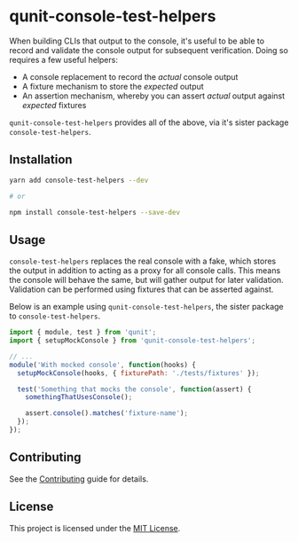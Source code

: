 # qunit-console-test-helpers

When building CLIs that output to the console, it's useful to be able to record
and validate the console output for subsequent verification. Doing so requires a
few useful helpers:

- A console replacement to record the _actual_ console output
- A fixture mechanism to store the _expected_ output
- An assertion mechanism, whereby you can assert _actual_ output against _expected_ fixtures

`qunit-console-test-helpers` provides all of the above, via it's sister package `console-test-helpers`.

## Installation

```bash
yarn add console-test-helpers --dev

# or

npm install console-test-helpers --save-dev
```

## Usage

`console-test-helpers` replaces the real console with a fake, which stores the output
in addition to acting as a proxy for all console calls. This means the console will behave
the same, but will gather output for later validation. Validation can be performed using
fixtures that can be asserted against.

Below is an example using `qunit-console-test-helpers`, the sister package to `console-test-helpers`.

```js
import { module, test } from 'qunit';
import { setupMockConsole } from 'qunit-console-test-helpers';

// ...
module('With mocked console', function(hooks) {
  setupMockConsole(hooks, { fixturePath: './tests/fixtures' });

  test('Something that mocks the console', function(assert) {
    somethingThatUsesConsole();

    assert.console().matches('fixture-name');
  });
});
```

## Contributing

See the [Contributing](CONTRIBUTING.md) guide for details.

## License

This project is licensed under the [MIT License](LICENSE.md).
